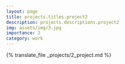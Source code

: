 ```yaml
---
layout: page
title: projects.titles.project2
description: projects.descriptions.project2
img: assets/img/3.jpg
importance: 2
category: work
---
```


{% translate_file _projects/2_project.md %}
